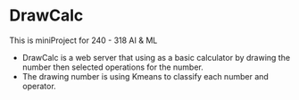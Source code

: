 # DrawCalc
This is miniProject for 240 - 318 AI &amp; ML

* DrawCalc is a web server that using as a basic calculator by drawing the number then selected operations for the number.
* The drawing number is using Kmeans to classify each number and operator.
